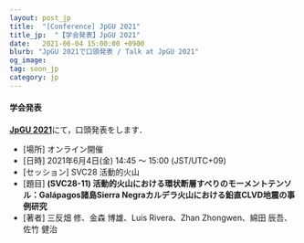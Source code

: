 ```yaml
---
layout: post_jp
title:  "[Conference] JpGU 2021"
title_jp:  "【学会発表】JpGU 2021"
date:   2021-06-04 15:00:00 +0900
blurb: "JpGU 2021で口頭発表 / Talk at JpGU 2021"
og_image:
tag: soon_jp
category: jp
---
```


#### **学会発表**

[**JpGU 2021**](http://www.jpgu.org/meeting_j2021/)にて，口頭発表をします．

- [場所] オンライン開催
- [日時] 2021年6月4日(金) 14:45 〜 15:00 (JST/UTC+09)
- [セッション] SVC28 活動的⽕⼭
- [題目] **(SVC28-11) 活動的火山における環状断層すべりのモーメントテンソル：Galápagos諸島Sierra Negraカルデラ火山における鉛直CLVD地震の事例研究**
- [著者] 三反畑 修、金森 博雄、Luis Rivera、Zhan Zhongwen、綿田 辰吾、佐竹 健治

